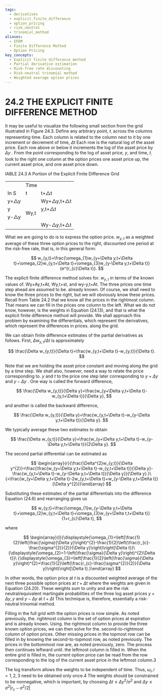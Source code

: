 ```yaml
---
tags:
  - derivatives
  - explicit_finite_difference
  - option_pricing
  - risk_neutral
  - trinomial_method
aliases:
  - EFDM
  - Finite Difference Method
  - Option Pricing
key_concepts:
  - Explicit finite difference method
  - Partial derivative estimation
  - Risk-free rate discounting
  - Risk-neutral trinomial method
  - Weighted average option prices
---
```


# 24.2 THE EXPLICIT FINITE DIFFERENCE METHOD

It may be useful to visualize the following small section from the grid illustrated in Figure 24.3. Define any arbitrary point, $t_{:}$ across the columns representing time. Each column is related to the column next to it by one increment or decrement of time, $\Delta t$ Each row is the natural log of the asset price. Each row above or below it increments the log of the asset price by $\Delta y$ . From the point corresponding to the log of asset price, $y,$ and time, $t_{:}$ look to the right one column at the option prices one asset price up, the current asset price, and one asset price down.

IABLE 24.3 A Portion of the Explicit Finite Difference Grid


<html><body><table><tr><td></td><td colspan="2">Time</td></tr><tr><td>In S</td><td>t</td><td>t+△t</td></tr><tr><td>y+△y</td><td rowspan="4">Wy,t</td><td>Wy+△y,t+△t</td></tr><tr><td>y</td><td>y,t+△t</td></tr><tr><td>y-△y</td><td></td></tr><tr><td></td><td>Wy-△y,t+△t</td></tr></table></body></html>

What we are going to do is to express the option price. $w_{y,t}$ as a weighted average of these three option prices to the right, discounted one period at the risk-free rate, that is, in this general form:

$$
w_{y,t}=\frac{\omega_{1}w_{y+\Delta y,t+\Delta t}+\omega_{2}w_{y,t+\Delta t}+\omega_{3}w_{y-\Delta y,t+\Delta t}}{e^{r_{c}\Delta t}}.
$$

The explicit finite difference method solves for. $w_{y,t}$ in terms of the known values of. Wy+Ay,t+At, Wy,t+st, and wy-y,t+At. The three prices one time step ahead are assumed to be. already known. Of course, we shall need to know the three prices to the right, but we will obviously know these prices. Recall from Table 24.2 that we know all the prices in the rightmost column. That means we can fill in the prices one column to the left. What we do not know, however, is the weights in Equation (24.13), and that is what the explicit finite difference method will provide. We shall approach this problem by examining the differentials, which represent the derivatives, which represent the differences in prices. along the grid.

We can obtain finite difference estimates of the partial derivatives as follows. First, $\Delta w_{y,t}/\Delta t$ is approximately

$$
\frac{\Delta w_{y,t}}{\Delta t}=\frac{w_{y,t+\Delta t}-w_{y,t}}{\Delta t}.
$$

Note that we are holding the asset price constant and moving along the grid by a time step. We shall also, however, need a way to relate the price corresponding to. $y$ and $t$ to the price one step later corresponding to $y+\Delta y$ and $y-\Delta y$ . One way is called the forward difference,

$$
\frac{\Delta w_{y,t}}{\Delta y}=\frac{w_{y+\Delta y,t+\Delta t}-w_{y,t+\Delta t}}{\Delta y},
$$

and another is called the backward difference,

$$
\frac{\Delta w_{y,t}}{\Delta y}=\frac{w_{y,t+\Delta t}-w_{y-\Delta y,t+\Delta t}}{\Delta y}.
$$

We typically average these two estimates to obtain

$$
\frac{\Delta w_{y,t}}{\Delta y}=\frac{w_{y+\Delta y,t+\Delta t}-w_{y-\Delta y,t+\Delta t}}{2\Delta y}.
$$

The second partial differential can be estimated as

$$
\begin{array}{r}{\frac{\Delta^{2}w_{y,t}}{\Delta y^{2}}=\frac{\frac{w_{y+\Delta y,t+\Delta t}-w_{y,t+\Delta t}}{\Delta y}-\frac{w_{y,t+\Delta t}-w_{y-\Delta y,t+\Delta t}}{\Delta y}}{\Delta y}.}\ {=\frac{w_{y+\Delta y,t+\Delta t}-2w_{y,t+\Delta t}+w_{y-\Delta y,t+\Delta t}}{\Delta y^{2}}}\end{array}
$$

Substituting these estimates of the partial differentials into the difference Equation (24.6) and rearranging gives us

$$
w_{y,t}=\frac{\omega_{1}w_{y-\Delta y,t+\Delta t}+\omega_{2}w_{y,t+\Delta t}+\omega_{3}w_{y+\Delta t,t+\Delta t}}{1+r_{c}\Delta t},
$$

where

$$
\begin{array}{l}{\displaystyle{\omega_{1}=\left[\frac{1}{2}\left(\frac{\sigma}{\Delta y}\right)^{2}-\frac{1}{2}\left(\frac{r_{c}-\frac{\sigma^{2}}{2}}{\Delta y}\right)\right]\Delta t}}\ {\displaystyle{\omega_{2}=1-\left(\frac{\sigma}{\Delta y}\right)^{2}\Delta t}}\ {\displaystyle{\omega_{3}=\left[\frac{1}{2}\left(\frac{\sigma}{\Delta y}\right)^{2}+\frac{1}{2}\left(\frac{r_{c}-\frac{\sigma^{2}}{2}}{\Delta y}\right)\right]\Delta t}.}\end{array}
$$

In other words, the option price at $t$ is a discounted weighted average of the next three possible option prices at $t+\Delta t$ where the weights are given in Equation (24.20). These weights sum to unity and are the risk neutral/equivalent martingale probabilities of the three log asset prices $y+\Delta y,y$ and $y-\Delta y$ at $t+\Delta t$ This technique is, therefore, essentially a risk-neutral trinomial method.

Filling in the full grid with the option prices is now simple. As noted previously, the. rightmost column is the set of option prices at expiration and is already known. Using. the rightmost column to provide the three known option prices, we can then solve for the. second-to-rightmost column of option prices. Other missing prices in the topmost row can be filled in by knowing the second-to-topmost row, as noted previously. The prices in the bottommost row are, as noted previously, zero. The process then continues leftward until. the leftmost column is filled in. When the entire grid is filled in, the current option price can be read from the row corresponding to the log of the current asset price in the leftmost column.3

The log transform allows the weights to be independent of time. Thus, $\omega_{i},i=1,2,3$ need to be obtained only once.4 The weights should be constrained to be nonnegative, which is important, by choosing $\Delta t\leq\Delta y^{2}\big/\sigma^{2}$ and $\Delta y\leq\sigma^{2}|r_{c}-\sigma^{2}/2|$
